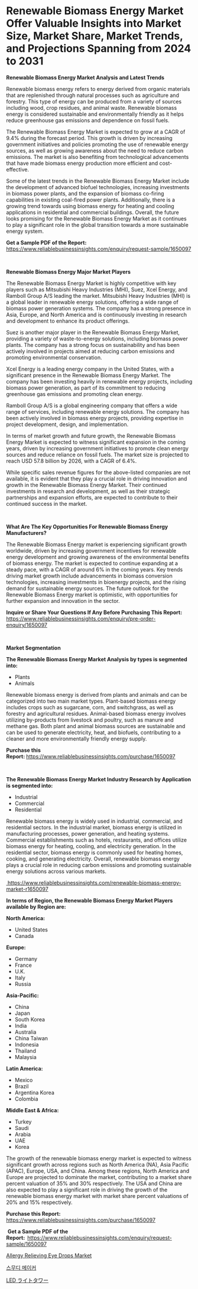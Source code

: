 <p><h1>Renewable Biomass Energy Market Offer Valuable Insights into Market Size, Market Share, Market Trends, and Projections Spanning from 2024 to 2031</h1></p><p><strong>Renewable Biomass Energy Market Analysis and Latest Trends</strong></p>
<p><p>Renewable biomass energy refers to energy derived from organic materials that are replenished through natural processes such as agriculture and forestry. This type of energy can be produced from a variety of sources including wood, crop residues, and animal waste. Renewable biomass energy is considered sustainable and environmentally friendly as it helps reduce greenhouse gas emissions and dependence on fossil fuels.</p><p>The Renewable Biomass Energy Market is expected to grow at a CAGR of 9.4% during the forecast period. This growth is driven by increasing government initiatives and policies promoting the use of renewable energy sources, as well as growing awareness about the need to reduce carbon emissions. The market is also benefiting from technological advancements that have made biomass energy production more efficient and cost-effective.</p><p>Some of the latest trends in the Renewable Biomass Energy Market include the development of advanced biofuel technologies, increasing investments in biomass power plants, and the expansion of biomass co-firing capabilities in existing coal-fired power plants. Additionally, there is a growing trend towards using biomass energy for heating and cooling applications in residential and commercial buildings. Overall, the future looks promising for the Renewable Biomass Energy Market as it continues to play a significant role in the global transition towards a more sustainable energy system.</p></p>
<p><strong>Get a Sample PDF of the Report:&nbsp;</strong> <a href="https://www.reliablebusinessinsights.com/enquiry/request-sample/1650097">https://www.reliablebusinessinsights.com/enquiry/request-sample/1650097</a></p>
<p>&nbsp;</p>
<p><strong>Renewable Biomass Energy Major Market Players</strong></p>
<p><p>The Renewable Biomass Energy Market is highly competitive with key players such as Mitsubishi Heavy Industries (MHI), Suez, Xcel Energy, and Ramboll Group A/S leading the market. Mitsubishi Heavy Industries (MHI) is a global leader in renewable energy solutions, offering a wide range of biomass power generation systems. The company has a strong presence in Asia, Europe, and North America and is continuously investing in research and development to enhance its product offerings.</p><p>Suez is another major player in the Renewable Biomass Energy Market, providing a variety of waste-to-energy solutions, including biomass power plants. The company has a strong focus on sustainability and has been actively involved in projects aimed at reducing carbon emissions and promoting environmental conservation.</p><p>Xcel Energy is a leading energy company in the United States, with a significant presence in the Renewable Biomass Energy Market. The company has been investing heavily in renewable energy projects, including biomass power generation, as part of its commitment to reducing greenhouse gas emissions and promoting clean energy.</p><p>Ramboll Group A/S is a global engineering company that offers a wide range of services, including renewable energy solutions. The company has been actively involved in biomass energy projects, providing expertise in project development, design, and implementation.</p><p>In terms of market growth and future growth, the Renewable Biomass Energy Market is expected to witness significant expansion in the coming years, driven by increasing government initiatives to promote clean energy sources and reduce reliance on fossil fuels. The market size is projected to reach USD 57.8 billion by 2026, with a CAGR of 6.4%.</p><p>While specific sales revenue figures for the above-listed companies are not available, it is evident that they play a crucial role in driving innovation and growth in the Renewable Biomass Energy Market. Their continued investments in research and development, as well as their strategic partnerships and expansion efforts, are expected to contribute to their continued success in the market.</p></p>
<p>&nbsp;</p>
<p><strong>What Are The Key Opportunities For Renewable Biomass Energy Manufacturers?</strong></p>
<p><p>The Renewable Biomass Energy market is experiencing significant growth worldwide, driven by increasing government incentives for renewable energy development and growing awareness of the environmental benefits of biomass energy. The market is expected to continue expanding at a steady pace, with a CAGR of around 6% in the coming years. Key trends driving market growth include advancements in biomass conversion technologies, increasing investments in bioenergy projects, and the rising demand for sustainable energy sources. The future outlook for the Renewable Biomass Energy market is optimistic, with opportunities for further expansion and innovation in the sector.</p></p>
<p><strong>Inquire or Share Your Questions If Any Before Purchasing This Report:</strong> <a href="https://www.reliablebusinessinsights.com/enquiry/pre-order-enquiry/1650097">https://www.reliablebusinessinsights.com/enquiry/pre-order-enquiry/1650097</a></p>
<p>&nbsp;</p>
<p><strong>Market Segmentation</strong></p>
<p><strong>The Renewable Biomass Energy Market Analysis by types is segmented into:</strong></p>
<p><ul><li>Plants</li><li>Animals</li></ul></p>
<p><p>Renewable biomass energy is derived from plants and animals and can be categorized into two main market types. Plant-based biomass energy includes crops such as sugarcane, corn, and switchgrass, as well as forestry and agricultural residues. Animal-based biomass energy involves utilizing by-products from livestock and poultry, such as manure and methane gas. Both plant and animal biomass sources are sustainable and can be used to generate electricity, heat, and biofuels, contributing to a cleaner and more environmentally friendly energy supply.</p></p>
<p><strong>Purchase this Report:&nbsp;</strong><a href="https://www.reliablebusinessinsights.com/purchase/1650097">https://www.reliablebusinessinsights.com/purchase/1650097</a></p>
<p>&nbsp;</p>
<p><strong>The Renewable Biomass Energy Market Industry Research by Application is segmented into:</strong></p>
<p><ul><li>Industrial</li><li>Commercial</li><li>Residential</li></ul></p>
<p><p>Renewable biomass energy is widely used in industrial, commercial, and residential sectors. In the industrial market, biomass energy is utilized in manufacturing processes, power generation, and heating systems. Commercial establishments such as hotels, restaurants, and offices utilize biomass energy for heating, cooling, and electricity generation. In the residential sector, biomass energy is commonly used for heating homes, cooking, and generating electricity. Overall, renewable biomass energy plays a crucial role in reducing carbon emissions and promoting sustainable energy solutions across various markets.</p></p>
<p><a href="https://www.reliablebusinessinsights.com/renewable-biomass-energy-market-r1650097">&nbsp;https://www.reliablebusinessinsights.com/renewable-biomass-energy-market-r1650097</a></p>
<p><strong>In terms of Region, the Renewable Biomass Energy Market Players available by Region are:</strong></p>
<p>
    <p> <strong> North America: </strong>
        <ul>
            <li>United States</li>
            <li>Canada</li>
        </ul>
        </p> 
    <p> <strong> Europe: </strong>
        <ul>
            <li>Germany</li>
            <li>France</li>
            <li>U.K.</li>
            <li>Italy</li>
            <li>Russia</li>
        </ul>
        </p> 
    <p> <strong> Asia-Pacific: </strong>
        <ul>
            <li>China</li>
            <li>Japan</li>
            <li>South Korea</li>
            <li>India</li>
            <li>Australia</li>
            <li>China Taiwan</li>
            <li>Indonesia</li>
            <li>Thailand</li>
            <li>Malaysia</li>
        </ul>
        </p> 
    <p> <strong> Latin America: </strong>
        <ul>
            <li>Mexico</li>
            <li>Brazil</li>
            <li>Argentina Korea</li>
            <li>Colombia</li>
        </ul>
        </p> 
    <p> <strong> Middle East & Africa: </strong>
        <ul>
            <li>Turkey</li>
            <li>Saudi</li>
            <li>Arabia</li>
            <li>UAE</li>
            <li>Korea</li>
        </ul>
    </p>
    </p>
<p><p>The growth of the renewable biomass energy market is expected to witness significant growth across regions such as North America (NA), Asia Pacific (APAC), Europe, USA, and China. Among these regions, North America and Europe are projected to dominate the market, contributing to a market share percent valuation of 35% and 30% respectively. The USA and China are also expected to play a significant role in driving the growth of the renewable biomass energy market with market share percent valuations of 20% and 15% respectively.</p></p>
<p><strong>Purchase this Report: </strong><a href="https://www.reliablebusinessinsights.com/purchase/1650097">https://www.reliablebusinessinsights.com/purchase/1650097</a></p>
<p>&nbsp;<strong>Get a Sample PDF of the Report:&nbsp;&nbsp;</strong><a href="https://www.reliablebusinessinsights.com/enquiry/request-sample/1650097">https://www.reliablebusinessinsights.com/enquiry/request-sample/1650097</a></p>
<p><strong></strong></p>
<p><p><a href="https://issuu.com/reportprime-2/docs/allergy-relieving-eye-drops-market-size-2030.pptx">Allergy Relieving Eye Drops Market</a></p><p><a href="https://github.com/vseigx30c9a1j/Market-Research-Report-List-3/blob/main/996717641796.md">스무디 메이커</a></p><p><a href="https://github.com/oafhukehf4709715/Market-Research-Report-List-3/blob/main/520072832066.md">LED ライトタワー</a></p></p>